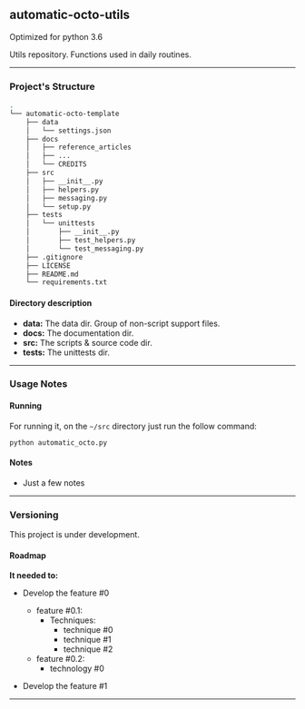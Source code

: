 ## automatic-octo-utils

Optimized for python 3.6

Utils repository. Functions used in daily routines.

----------------------

### Project's Structure

```bash 
.
└── automatic-octo-template
    ├── data
    │   └── settings.json
    ├── docs
    │   ├── reference_articles
    │   ├── ...
    │   └── CREDITS
    ├── src
    │   ├── __init__.py
    │   ├── helpers.py
    │   ├── messaging.py
    │   └── setup.py
    ├── tests
    │   └── unittests
    │       ├── __init__.py
    │       ├── test_helpers.py
    │       └── test_messaging.py
    ├── .gitignore
    ├── LICENSE
    ├── README.md
    └── requirements.txt
```

#### Directory description

- __data:__ The data dir. Group of non-script support files.
- __docs:__ The documentation dir.
- __src:__ The scripts & source code dir.
- __tests:__ The unittests dir.

-----------------------

### Usage Notes

#### Running

For running it, on the `~/src` directory just run the follow command:

`python automatic_octo.py` 

#### Notes

- Just a few notes

---------------

### Versioning

This project is under development.

#### Roadmap

__It needed to:__

- Develop the feature #0
    - feature #0.1:
        - Techniques:
            - technique #0
            - technique #1
            - technique #2
    - feature #0.2:
        - technology #0

- Develop the feature #1

--------------